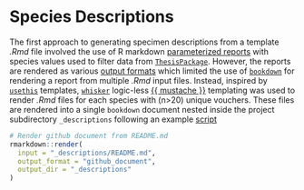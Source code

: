
# Species Descriptions

The first approach to generating specimen descriptions from a template
*.Rmd* file involved the use of R markdown [parameterized
reports](https://bookdown.org/yihui/rmarkdown/parameterized-reports.html)
with species values used to filter data from
[`ThesisPackage`](https://github.com/jasonratcliff/ThesisPackage).
However, the reports are rendered as various [output
formats](https://rmarkdown.rstudio.com/lesson-9.html) which limited the
use of [`bookdown`](https://bookdown.org/yihui/bookdown/) for rendering
a report from multiple *.Rmd* input files. Instead, inspired by
[`usethis`](https://github.com/r-lib/usethis) templates,
[`whisker`](https://github.com/edwindj/whisker) logic-less [{{ mustache
}}](https://github.com/mustache/mustache.github.com) templating was used
to render *.Rmd* files for each species with \(n>20\) unique vouchers.
These files are rendered into a single `bookdown` document nested inside
the project subdirectory `_descriptions` following an example
[script](https://github.com/rstudio/bookdown/blob/master/inst/examples/_render.R)

``` r
# Render github document from README.md
rmarkdown::render(
  input = "_descriptions/README.md",
  output_format = "github_document",
  output_dir = "_descriptions"
)
```
